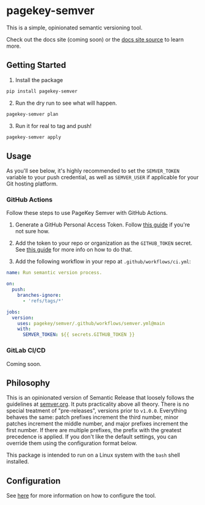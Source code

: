 # pagekey-semver

This is a simple, opinionated semantic versioning tool.

Check out the docs site (coming soon) or the [docs site source](./docs/index.md) to learn more.

## Getting Started

1. Install the package

```bash
pip install pagekey-semver
```

2. Run the dry run to see what will happen.

```bash
pagekey-semver plan
```

3. Run it for real to tag and push!

```bash
pagekey-semver apply
```

## Usage

As you'll see below, it's highly recommended to set the `SEMVER_TOKEN` variable to your push credential, as well as `SEMVER_USER` if applicable for your Git hosting platform.

### GitHub Actions

Follow these steps to use PageKey Semver with GitHub Actions.

1. Generate a GitHub Personal Access Token. Follow [this guide](https://docs.github.com/en/authentication/keeping-your-account-and-data-secure/managing-your-personal-access-tokens) if you're not sure how.

2. Add the token to your repo or organization as the `GITHUB_TOKEN` secret. See [this guide](https://docs.github.com/en/actions/security-for-github-actions/security-guides/using-secrets-in-github-actions) for more info on how to do that.

3. Add the following workflow in your repo at `.github/workflows/ci.yml`:

```yaml
name: Run semantic version process.

on:
  push:
    branches-ignore:
      - 'refs/tags/*'

jobs:
  version:
    uses: pagekey/semver/.github/workflows/semver.yml@main
    with:
      SEMVER_TOKEN: ${{ secrets.GITHUB_TOKEN }}
```


### GitLab CI/CD

Coming soon.


## Philosophy

This is an opinionated version of Semantic Release that loosely follows the guidelines at [semver.org](https://semver.org/). It puts practicality above all theory. There is no special treatment of "pre-releases", versions prior to `v1.0.0`. Everything behaves the same: patch prefixes increment the third number, minor patches increment the middle number, and major prefixes increment the first number. If there are multiple prefixes, the prefix with the greatest precedence is applied. If you don't like the default settings, you can override them using the configuration format below.

This package is intended to run on a Linux system with the `bash` shell installed.


## Configuration

See [here](./docs/config/index.md) for more information on how to configure the tool.
